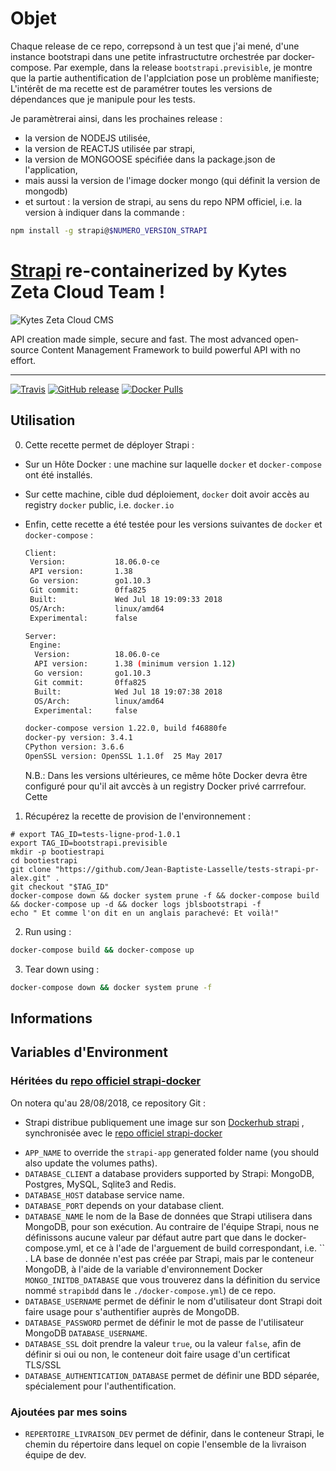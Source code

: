 # Objet

Chaque release de ce repo, correpsond à un test que j'ai mené, d'une instance bootstrapi dans une petite infrastructutre orchestrée par docker-compose.
Par exemple, dans la release `bootstrapi.previsible`, je montre que la partie authentification de l'applciation pose un problème manifieste;
L'intérêt de ma recette est de paramétrer toutes les versions de dépendances que je manipule pour les tests. 

Je paramètrerai ainsi, dans les prochaines release : 
* la version de NODEJS utilisée,
* la version de REACTJS utilisée par strapi,
* la version de MONGOOSE spécifiée dans la package.json de l'application,
* mais aussi la version de l'image docker mongo (qui définit la version de mongodb)
* et surtout : la version de strapi, au sens du repo NPM officiel, i.e. la version à indiquer dans la commande :
```bash
npm install -g strapi@$NUMERO_VERSION_STRAPI
```




# [Strapi](https://bitbucket.agilefabric.fr.kytes.com/scm/dev/demandes-tests.git) re-containerized by Kytes Zeta Cloud Team !

![Kytes Zeta Cloud CMS](https://cms.zetacloud.kytes.com)

API creation made simple, secure and fast.
The most advanced open-source Content Management Framework to build powerful API with no effort.

***

[![Travis](https://img.shields.io/travis/strapi/strapi-docker.svg?style=for-the-badge)](https://travis-ci.org/strapi/strapi-docker)
[![GitHub release](https://img.shields.io/github/release/strapi/strapi-docker.svg?style=for-the-badge)](https://github.com/strapi/strapi-docker/releases)
[![Docker Pulls](https://img.shields.io/docker/pulls/strapi/strapi.svg?style=for-the-badge)](https://hub.docker.com/r/strapi/strapi)

## Utilisation

0. Cette recette permet de déployer Strapi : 
* Sur un Hôte Docker : une machine sur laquelle `docker` et `docker-compose` ont été installés.
* Sur cette machine, cible dud déploiement, `docker` doit avoir accès au registry `docker` public, i.e. `docker.io`
* Enfin, cette recette a été testée pour les versions suivantes de `docker` et `docker-compose` : 
  ```bash
  Client:
   Version:           18.06.0-ce
   API version:       1.38
   Go version:        go1.10.3
   Git commit:        0ffa825
   Built:             Wed Jul 18 19:09:33 2018
   OS/Arch:           linux/amd64
   Experimental:      false
  
  Server:
   Engine:
    Version:          18.06.0-ce
    API version:      1.38 (minimum version 1.12)
    Go version:       go1.10.3
    Git commit:       0ffa825
    Built:            Wed Jul 18 19:07:38 2018
    OS/Arch:          linux/amd64
    Experimental:     false
  ```
  ```bash
  docker-compose version 1.22.0, build f46880fe
  docker-py version: 3.4.1
  CPython version: 3.6.6
  OpenSSL version: OpenSSL 1.1.0f  25 May 2017
  ```


   N.B.: Dans les versions ultérieures, ce même hôte Docker devra être configuré pour qu'il ait avccès à un registry Docker privé carrrefour.
Cette 

1. Récupérez la recette de provision de l'environnement : 

```
# export TAG_ID=tests-ligne-prod-1.0.1
export TAG_ID=bootstrapi.previsible
mkdir -p bootiestrapi
cd bootiestrapi
git clone "https://github.com/Jean-Baptiste-Lasselle/tests-strapi-pr-alex.git" .
git checkout "$TAG_ID" 
docker-compose down && docker system prune -f && docker-compose build && docker-compose up -d && docker logs jblsbootstrapi -f 
echo " Et comme l'on dit en un anglais parachevé: Et voilà!"

```
2. Run using :
```bash
docker-compose build && docker-compose up
```
3. Tear down using : 
```bash
docker-compose down && docker system prune -f
```

<!-- 
## Pull from Kytes' Dock Hub

```bash
docker pull kytes/strapi
```
N.B.: la publication n'a pas encore eu lieu
-->



## Informations



## Variables d'Environment


### Héritées du [repo officiel strapi-docker](https://github.com/strapi/strapi-docker)

On notera qu'au 28/08/2018, ce repository Git : 
* Strapi distribue publiquement une image sur son [Dockerhub strapi](https://hub.docker.com/r/strapi/strapi/) , synchronisée avec le [repo officiel strapi-docker](https://github.com/strapi/strapi-docker)

- `APP_NAME` to override the `strapi-app` generated folder name (you should also update the volumes paths).
- `DATABASE_CLIENT` a database providers supported by Strapi: MongoDB, Postgres, MySQL, Sqlite3 and Redis.
- `DATABASE_HOST` database service name.
- `DATABASE_PORT` depends on your database client.
- `DATABASE_NAME` le nom de la Base de données que Strapi utilisera dans MongoDB, pour son exécution. Au contraire de l'équipe Strapi, nous ne définissons aucune valeur par défaut autre part que dans le docker-compose.yml, et ce à l'ade de l'arguement de build correspondant, i.e. `` . LA base de donnée n'est pas créée par Strapi, mais par le conteneur MongoDB, à l'aide de la variable d'environnement Docker `MONGO_INITDB_DATABASE` que vous trouverez dans la définition du service nommé `strapibdd` dans le `./docker-compose.yml`) de ce repo.
- `DATABASE_USERNAME` permet de définir le nom d'utilisateur dont Strapi doit faire usage pour s'authentifier auprès de MongoDB.
- `DATABASE_PASSWORD` permet de définir le mot de passe de l'utilisateur MongoDB `DATABASE_USERNAME`.
- `DATABASE_SSL` doit prendre la valeur `true`, ou la valeur `false`, afin de définir si oui ou non, le conteneur doit faire usage d'un certificat TLS/SSL
- `DATABASE_AUTHENTICATION_DATABASE` permet de définir une BDD séparée, spécialement pour l'authentification.


### Ajoutées par mes soins

- `REPERTOIRE_LIVRAISON_DEV` permet de définir, dans le conteneur Strapi, le chemin du répertoire dans lequel on copie l'ensemble de la livraison équipe de dev.


